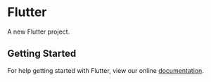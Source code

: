 # Flutter

A new Flutter project.

## Getting Started

For help getting started with Flutter, view our online
[documentation](http://flutter.io/).
